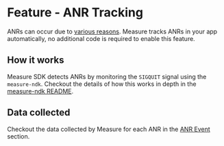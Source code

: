 # Feature - ANR Tracking

ANRs can occur due
to [various reasons](https://developer.android.com/topic/performance/anrs/diagnose-and-fix-anrs#input-dispatch-common-causes).
Measure tracks ANRs in your app automatically, no additional code is required
to enable this feature.

## How it works

Measure SDK detects ANRs by monitoring the `SIGQUIT` signal using the `measure-ndk`. Checkout the
details of how this works in depth in the [measure-ndk README](/measure-ndk/README.md).

## Data collected

Checkout the data collected by Measure for each ANR in the [ANR Event](../../../docs/api/sdk/README.md#anr) section.

